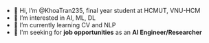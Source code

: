 - 👋 Hi, I’m @KhoaTran235, final year student at HCMUT, VNU-HCM
- 👀 I’m interested in AI, ML, DL
- 🌱 I’m currently learning CV and NLP
- 🦫 I'm seeking for **job opportunities** as an **AI Engineer/Researcher**

<!---
KhoaTran235/KhoaTran235 is a ✨ special ✨ repository because its `README.md` (this file) appears on your GitHub profile.
You can click the Preview link to take a look at your changes.
--->
